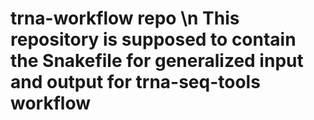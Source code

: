 # trna-workflow repo \n This repository is supposed to contain the Snakefile for generalized input and output for trna-seq-tools workflow
